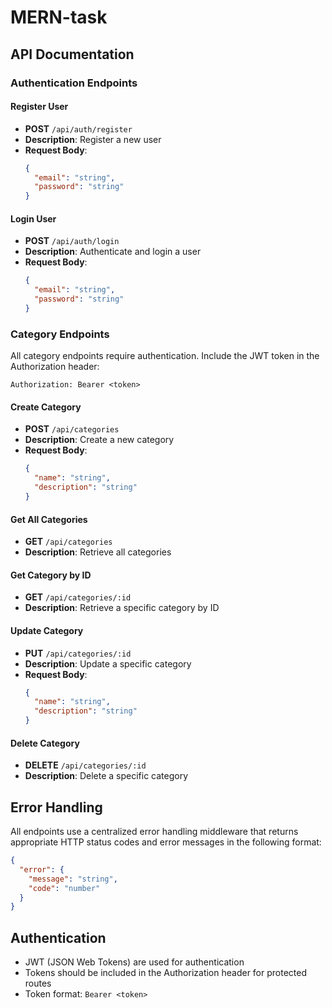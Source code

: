# MERN-task

## API Documentation

### Authentication Endpoints

#### Register User
- **POST** `/api/auth/register`
- **Description**: Register a new user
- **Request Body**:
  ```json
  {
    "email": "string",
    "password": "string"
  }
  ```

#### Login User
- **POST** `/api/auth/login`
- **Description**: Authenticate and login a user
- **Request Body**:
  ```json
  {
    "email": "string",
    "password": "string"
  }
  ```

### Category Endpoints

All category endpoints require authentication. Include the JWT token in the Authorization header:
```
Authorization: Bearer <token>
```

#### Create Category
- **POST** `/api/categories`
- **Description**: Create a new category
- **Request Body**:
  ```json
  {
    "name": "string",
    "description": "string"
  }
  ```

#### Get All Categories
- **GET** `/api/categories`
- **Description**: Retrieve all categories

#### Get Category by ID
- **GET** `/api/categories/:id`
- **Description**: Retrieve a specific category by ID

#### Update Category
- **PUT** `/api/categories/:id`
- **Description**: Update a specific category
- **Request Body**:
  ```json
  {
    "name": "string",
    "description": "string"
  }
  ```

#### Delete Category
- **DELETE** `/api/categories/:id`
- **Description**: Delete a specific category

## Error Handling

All endpoints use a centralized error handling middleware that returns appropriate HTTP status codes and error messages in the following format:

```json
{
  "error": {
    "message": "string",
    "code": "number"
  }
}
```

## Authentication

- JWT (JSON Web Tokens) are used for authentication
- Tokens should be included in the Authorization header for protected routes
- Token format: `Bearer <token>`
